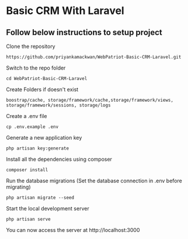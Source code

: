# Basic CRM With Laravel

## Follow below instructions to setup project

Clone the repository

    https://github.com/priyankamackwan/WebPatriot-Basic-CRM-Laravel.git

Switch to the repo folder

    cd WebPatriot-Basic-CRM-Laravel

Create Folders if doesn't exist

	boostrap/cache, storage/framework/cache,storage/framework/views, storage/framework/sessions, storage/logs

Create a .env file

	cp .env.example .env

Generate a new application key

	php artisan key:generate

Install all the dependencies using composer

    composer install

Run the database migrations (Set the database connection in .env before migrating)

	php artisan migrate --seed

Start the local development server

    php artisan serve

You can now access the server at http://localhost:3000
